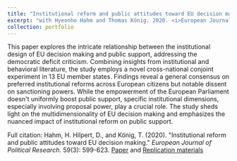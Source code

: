 ```yaml
---
title: "Institutional reform and public attitudes toward EU decision making."
excerpt: "with Hyeonho Hahm and Thomas König. 2020. <i>European Journal of Political Research</i>. 59(3): 599-623.<br/><img src='/images/ejpr2020.jpg'>"
collection: portfolio
---
```


This paper explores the intricate relationship between the institutional design of EU decision making and public support, addressing the democratic deficit criticism. Combining insights from institutional and behavioral literature, the study employs a novel cross-national conjoint experiment in 13 EU member states. Findings reveal a general consensus on preferred institutional reforms across European citizens but notable dissent on sanctioning powers. While the empowerment of the European Parliament doesn't uniformly boost public support, specific institutional dimensions, especially involving proposal power, play a crucial role. The study sheds light on the multidimensionality of EU decision making and emphasizes the nuanced impact of institutional reform on public support.

Full citation: Hahm, H. Hilpert, D., and König, T. (2020). &quot;Institutional reform and public attitudes toward EU decision making.&quot; <i>European Journal of Political Research</i>. 59(3): 599-623. [Paper](https://ejpr.onlinelibrary.wiley.com/doi/full/10.1111/1475-6765.12361) and [Replication materials](https://ejpr.onlinelibrary.wiley.com/action/downloadSupplement?doi=10.1111\%2F1475-6765.12361&file=ejpr12361-sup-0002-SuppMat.docx)